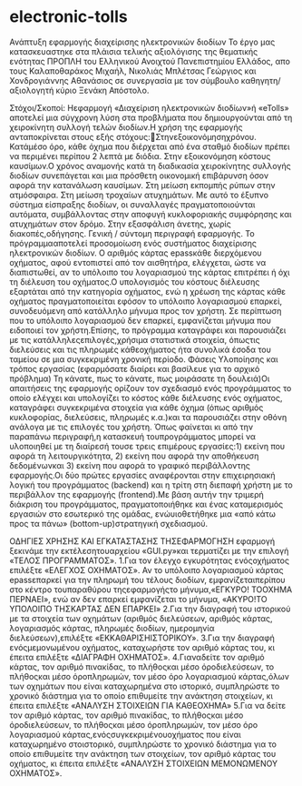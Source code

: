 # electronic-tolls
Ανάπτυξη εφαρμογής διαχείρισης ηλεκτρονικών διοδίων
To έργο μας κατασκευαστηκε στα πλάισια τελικής αξιολόγισης της θεματικής ενότητας ΠΡΟΠΛΗ του Ελληνικού Ανοιχτού Πανεπιστημίου Ελλάδος, απο τους Καλαποθαράκος Μιχαήλ, Νικολιάς Μπλέτσας Γεώργιος και Χονδρογιάννης Αθανάσιος σε συνεργασία με τον σύμβουλο καθηγητη/αξιολογητή κύριο Ξενάκη Απόστολο.

Στόχοι/Σκοποί: Hεφαρμογή «Διαχείριση ηλεκτρονικών διοδίων»ή «eTolls» αποτελεί μια σύγχρονη λύση στα προβλήματα που δημιουργούνται από τη χειροκίνητη συλλογή τελών διοδίων.Η χρήση της εφαρμογής ανταποκρίνεται στους εξής στόχους:Στηνεξοικονόμησηχρόνου. Κατάμέσο όρο, κάθε όχημα που διέρχεται από ένα σταθμό διοδίων πρέπει να περιμένει περίπου 2 λεπτά με διόδια. Στην εξοικονόμηση κόστους καυσίμων.Ο χρόνος αναμονής κατά τη διαδικασία χειροκίνητης συλλογής διοδίων συνεπάγεται και μια πρόσθετη οικονομική επιβάρυνση όσον αφορά την κατανάλωση καυσίμων. Στη μείωση εκπομπής ρύπων στην ατμόσφαιρα. Στη μείωση τροχαίων ατυχημάτων. Με αυτό το έξυπνο σύστημα είσπραξης διοδίων, οι συναλλαγές πραγματοποιούνται αυτόματα, συμβάλλοντας στην αποφυγή κυκλοφοριακής συμφόρησης και ατυχημάτων στον δρόμο. Στην εξασφάλιση άνετης, χωρίς διακοπές,οδήγησης. Γενική / σύντομη περιγραφή εφαρμογής. Το  πρόγραμμααποτελεί  προσομοίωση  ενός  συστήματος  διαχείρισης  ηλεκτρονικών διοδίων. Ο αριθμός κάρτας epassκάθε διερχόμενου οχήματος, αφού εντοπιστεί από τον αισθητήρα, ελέγχεται, ώστε να διαπιστωθεί, αν το υπόλοιπο του λογαριασμού της κάρτας επιτρέπει ή όχι τη διέλευση του οχήματος.Ο υπολογισμός του κόστους διέλευσης εξαρτάται από την κατηγορία οχήματος, ενώ η χρέωση της κάρτας κάθε οχήματος πραγματοποιείται εφόσον το υπόλοιπο λογαριασμού επαρκεί, συνοδευόμενη από κατάλληλο μήνυμα προς τον χρήστη. Σε περίπτωση που το υπόλοιπο λογαριασμού δεν επαρκεί, εμφανίζεται μήνυμα που ειδοποιεί τον χρήστη.Επίσης, το πρόγραμμα καταγράφει και παρουσιάζει με τις κατάλληλεςεπιλογές,χρήσιμα στατιστικά στοιχεία, όπωςτις διελεύσεις και τις πληρωμές κάθεοχήματος ήτα συνολικά έσοδα του ταμείου σε μια συγκεκριμένη χρονική περίοδο. Φάσεις Υλοποίησης και τρόπος εργασίας (εφαρμόσατε διαίρει και βασίλευε για το αρχικό πρόβλημα) Τη κάνατε, πως το κάνατε, πως μοιράσατε τη δουλειά)Οι απαιτήσεις της εφαρμογής ορίζουν τον σχεδιασμό ενός προγράμματος το οποίο ελέγχει και υπολογίζει το κόστος κάθε διέλευσης ενός οχήματος, καταγράφει συγκεκριμένα στοιχεία για κάθε όχημα (όπως αριθμός κυκλοφορίας, διελεύσεις, πληρωμές κ.α.)και τα παρουσιάζει στην οθόνη ανάλογα με τις επιλογές του χρήστη. Όπως φαίνεται κι από την παραπάνω περιγραφή,η κατασκευή τουπρογράμματος μπορεί να υλοποιηθεί με τη διαίρεσή τουσε τρεις επιμέρους εργασίες:1) εκείνη που αφορά τη λειτουργικότητα, 2) εκείνη που αφορά την αποθήκευση δεδομένωνκαι 3) εκείνη που αφορά το γραφικό περιβάλλοντης εφαρμογής.Οι  δύο  πρώτες  εργασίες  αναφέρονται  στην  επιχειρησιακή  λογική  του προγράμματος (backend) και η τρίτη στη διεπαφή χρήστη με το περιβάλλον της εφαρμογής (frontend).Με βάση αυτήν την τριμερή διάκριση του προγράμματος, πραγματοποιήθηκε και ένας καταμερισμός εργασιών στο εσωτερικό της ομάδας, ενώυιοθετήθηκε μια «από κάτω προς τα  πάνω»  (bottom-up)στρατηγική  σχεδιασμού. 

ΟΔΗΓΙΕΣ ΧΡΗΣΗΣ ΚΑΙ ΕΓΚΑΤΑΣΤΑΣΗΣ ΤΗΣΕΦΑΡΜΟΓΗΣΗ εφαρμογή ξεκινάμε την εκτέλεσητουαρχείου «GUI.py»και τερματίζει με την επιλογή «ΤΕΛΟΣ ΠΡΟΓΡΑΜΜΑΤΟΣ».
1.Για τον έλεγχο εγκυρότητας ενόςοχήματος επιλέξτε «ΕΛΕΓΧΟΣ ΟΧΗΜΑΤΟΣ». Αν το υπόλοιπο λογαριασμού κάρτας epassεπαρκεί για την πληρωμή του τέλους διοδίων, εμφανίζεταιπερίπου  στο  κέντρο τουπαραθύρου τηςεφαρμογήςτο  μήνυμα,«ΕΓΚΥΡΟ! ΤΟΟΧΗΜΑ ΠΕΡΝΑΕΙ», ενώ αν δεν επαρκεί εμφανίζεται το μήνυμα, «ΑΚΥΡΟ!ΤΟ ΥΠΟΛΟΙΠΟ ΤΗΣΚΑΡΤΑΣ ΔΕΝ ΕΠΑΡΚΕΙ»
2.Για  την  διαγραφή  του ιστορικού  με  τα  στοιχεία  των  οχημάτων  (αριθμός διελεύσεων, αριθμός κάρτας, λογαριασμός κάρτας, πληρωμές διοδίων, ημερομηνία διελεύσεων),επιλέξτε «ΕΚΚΑΘΑΡΙΣΗΙΣΤΟΡΙΚΟΥ».
3.Για την διαγραφή ενόςμεμονωμένου οχήματος, καταχωρήστε τον αριθμό κάρτας του, κι έπειτα επιλέξτε «ΔΙΑΓΡΑΦΗ ΟΧΗΜΑΤΟΣ».
4.Γιαναδείτε τον αριθμό κάρτας, τον αριθμό πινακίδας, το πλήθοςκαι μέσο όροδιελεύσεων, το πλήθοςκαι μέσο όροπληρωμών, τον μέσο όρο  λογαριασμού κάρτας,όλων των οχημάτων που είναι καταχωρημένα στο ιστορικό, συμπληρώστε το χρονικό διάστημα για το οποίο επιθυμείτε την ανάκτηση στοιχείων, κι έπειτα επιλέξτε «ΑΝΑΛΥΣΗ ΣΤΟΙΧΕΙΩΝ ΓΙΑ ΚΑΘΕΟΧΗΜΑ»
5.Για να δείτε τον αριθμό κάρτας, τον αριθμό πινακίδας, το πλήθοςκαι μέσο όροδιελεύσεων, το πλήθοςκαι μέσο όροπληρωμών, τον μέσο όρο  λογαριασμού κάρτας,ενόςσυγκεκριμένουοχήματος  που  είναι καταχωρημένο  στοιστορικό, συμπληρώστε  το  χρονικό  διάστημα  για  το  οποίο  επιθυμείτε  την  ανάκτηση 
των στοιχείων, τον  αριθμό  κάρτας του  οχήματος, κι  έπειτα  επιλέξτε «ΑΝΑΛΥΣΗ ΣΤΟΙΧΕΙΩΝ ΜΕΜΟΝΩΜΕΝΟΥ ΟΧΗΜΑΤΟΣ».
